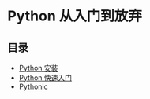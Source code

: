 # Python 从入门到放弃

## 目录

* [Python 安装](python-install.md)
* [Python 快速入门](./python-quickstart.md)
* [Pythonic](./python-pythonic.md)
